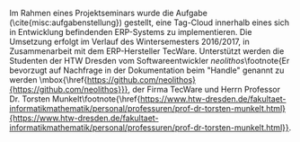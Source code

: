 
Im Rahmen eines Projektseminars wurde die Aufgabe (\cite{misc:aufgabenstellung}) gestellt, eine Tag-Cloud innerhalb eines sich in Entwicklung befindenden ERP-Systems zu implementieren. Die Umsetzung erfolgt im Verlauf des Wintersemesters 2016/2017, in Zusammenarbeit mit dem ERP-Hersteller TecWare.
Unterstützt werden die Studenten der HTW Dresden vom Softwareentwickler *neolithos*\footnote{Er bevorzugt auf Nachfrage in der Dokumentation beim "Handle"  genannt zu werden \mbox{\href{https://github.com/neolithos}{https://github.com/neolithos}}}, der Firma TecWare und Herrn Professor Dr. Torsten Munkelt\footnote{\href{https://www.htw-dresden.de/fakultaet-informatikmathematik/personal/professuren/prof-dr-torsten-munkelt.html}{https://www.htw-dresden.de/fakultaet-informatikmathematik/personal/professuren/prof-dr-torsten-munkelt.html}}.
